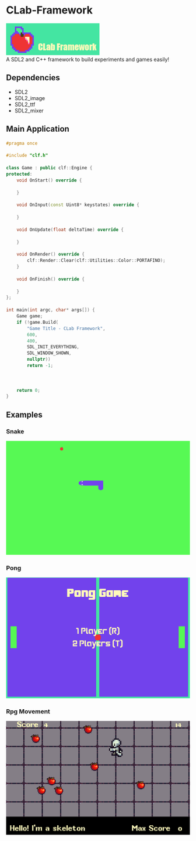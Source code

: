 # CLab-Framework
![](media/CLabLogo.png)  
A SDL2 and C++ framework to build experiments and games easily!

## Dependencies
- SDL2
- SDL2_image
- SDL2_ttf
- SDL2_mixer

## Main Application
```c++
#pragma once

#include "clf.h"

class Game : public clf::Engine {
protected:
	void OnStart() override {

	}

	void OnInput(const Uint8* keystates) override {

	}

	void OnUpdate(float deltaTime) override {

	}

	void OnRender() override {
		clf::Render::Clear(clf::Utilities::Color::PORTAFINO);
	}

	void OnFinish() override {

	}
};

int main(int argc, char* args[]) {
	Game game;
	if (!game.Build(
		"Game Title - CLab Framework",
		600,
		400,
		SDL_INIT_EVERYTHING,
		SDL_WINDOW_SHOWN,
		nullptr))
		return -1;



	return 0;
}
```

## Examples
### Snake
![](media/SnakeExample.gif)

### Pong
![](media/PongExample.gif)

### Rpg Movement
![](media/RpgMechanicsExample.gif)
